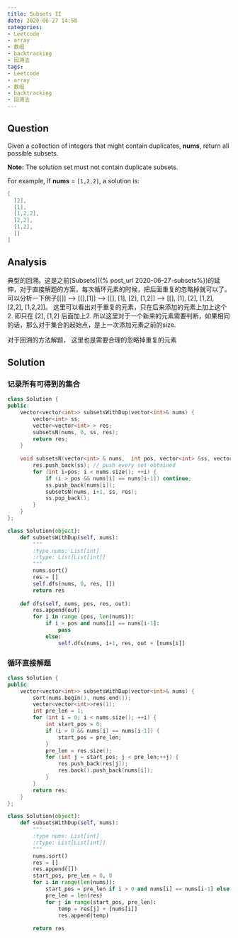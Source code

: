 ```yaml
---
title: Subsets II
date: 2020-06-27 14:58
categories:
- Leetcode
- array
- 数组
- backtracking
- 回溯法
tags:
- Leetcode
- array
- 数组
- backtracking
- 回溯法
---
```


## Question

Given a collection of integers that might contain duplicates, **nums**, return all possible subsets.

**Note:** The solution set must not contain duplicate subsets.

For example,
If **nums** = `[1,2,2]`, a solution is:

```c++
[
  [2],
  [1],
  [1,2,2],
  [2,2],
  [1,2],
  []
]
```

## Analysis
典型的回溯。这是之前[Subsets]({% post_url 2020-06-27-subsets%})的延伸，对于直接解题的方案，每次循环元素的时候，把后面重复的忽略掉就可以了。可以分析一下例子[[]] —> [[],[1]] —> [[], [1], [2], [1,2]] —> [[], [1], [2], [1,2], [2,2], [1,2,2]]。 这里可以看出对于重复的元素，只在后来添加的元素上加上这个2. 即只在 [2], [1,2] 后面加上2. 所以这里对于一个新来的元素需要判断，如果相同的话，那么对于集合的起始点，是上一次添加元素之前的size.

对于回溯的方法解题， 这里也是需要合理的忽略掉重复的元素

## Solution

### 记录所有可得到的集合
```c++
class Solution {
public:
    vector<vector<int>> subsetsWithDup(vector<int>& nums) {
        vector<int> ss;
        vector<vector<int> > res;
        subsetsN(nums, 0, ss, res);
        return res;
    }
    
    void subsetsN(vector<int> & nums,  int pos, vector<int> &ss, vector<vector<int> > &res) {
        res.push_back(ss); // push every set obtained
        for (int i=pos; i < nums.size(); ++i) {
            if (i > pos && nums[i] == nums[i-1]) continue;
            ss.push_back(nums[i]);
            subsetsN(nums, i+1, ss, res);
            ss.pop_back();
        }
    }
};
```

```python
class Solution(object):
    def subsetsWithDup(self, nums):
        """
        :type nums: List[int]
        :rtype: List[List[int]]
        """
        nums.sort()
        res = []
        self.dfs(nums, 0, res, [])
        return res
    
    def dfs(self, nums, pos, res, out):
        res.append(out)
        for i in range (pos, len(nums)):
            if i > pos and nums[i] == nums[i-1]:
                pass
            else:
                self.dfs(nums, i+1, res, out + [nums[i]]
```

### 循环直接解题
```c++
class Solution {
public:
    vector<vector<int>> subsetsWithDup(vector<int>& nums) {
        sort(nums.begin(), nums.end());
        vector<vector<int>>res(1);
        int pre_len = 1;
        for (int i = 0; i < nums.size(); ++i) {
            int start_pos = 0;
            if (i > 0 && nums[i] == nums[i-1]) {
                start_pos = pre_len;
            }
            pre_len = res.size();
            for (int j = start_pos; j < pre_len;++j) {
                res.push_back(res[j]);
                res.back().push_back(nums[i]);
            }
        }
        return res;
    }
};
```

```python
class Solution(object):
    def subsetsWithDup(self, nums):
        """
        :type nums: List[int]
        :rtype: List[List[int]]
        """
        nums.sort()
        res = []
        res.append([])
        start_pos, pre_len = 0, 0
        for i in range(len(nums)):
            start_pos = pre_len if i > 0 and nums[i] == nums[i-1] else 0
            pre_len = len(res)
            for j in range(start_pos, pre_len):
                temp = res[j] + [nums[i]]
                res.append(temp)
 
        return res
```